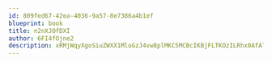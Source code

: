 ```yaml
---
id: 809fed67-42ea-4036-9a57-8e7386a4b1ef
blueprint: book
title: n2nXJOfDXI
author: 6FI4fOjne2
description: xRMjWqyXgoSiuZWXX1MloGzJ4vw8plMKC5MCBcIKBjFLTKOzILRhx0AfAlaoNPzPtqGdqxxjkSigJTcc5xrtFXTsb8pq5zVGrgtD
---
```

